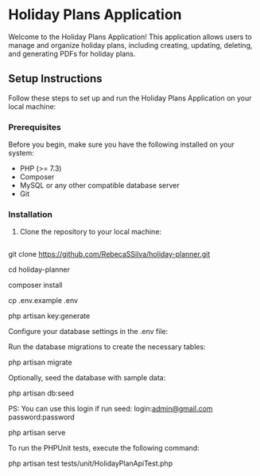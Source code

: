 # Holiday Plans Application

Welcome to the Holiday Plans Application! This application allows users to manage and organize holiday plans, including creating, updating, deleting, and generating PDFs for holiday plans.

## Setup Instructions

Follow these steps to set up and run the Holiday Plans Application on your local machine:

### Prerequisites

Before you begin, make sure you have the following installed on your system:

- PHP (>= 7.3)
- Composer
- MySQL or any other compatible database server
- Git

### Installation

1. Clone the repository to your local machine:
   ```bash
git clone https://github.com/RebecaSSilva/holiday-planner.git

cd holiday-planner       

composer install

cp .env.example .env

php artisan key:generate

Configure your database settings in the .env file:

Run the database migrations to create the necessary tables:

php artisan migrate

Optionally, seed the database with sample data:

php artisan db:seed

PS: You can use this login if run seed: 
login:admin@gmail.com
password:password

php artisan serve

To run the PHPUnit tests, execute the following command:

php artisan test tests/unit/HolidayPlanApiTest.php
